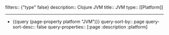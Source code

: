 filters:: {"type" false}
description:: Clojure JVM
title:: JVM
type:: [[Platform]]

- ---
- {{query (page-property platform "JVM")}}
  query-sort-by:: page
  query-sort-desc:: false
  query-properties:: [:page :description :platform]